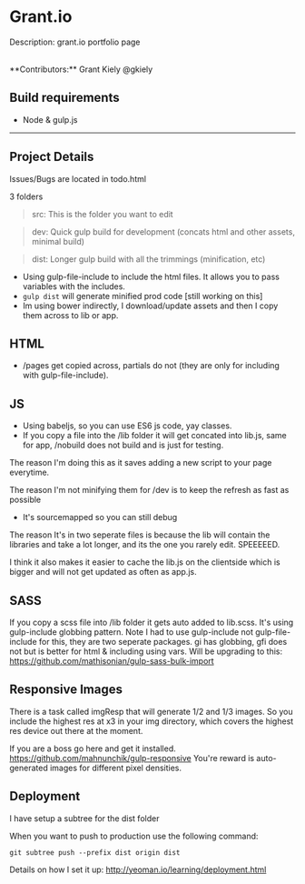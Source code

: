 Grant.io
=================
Description: grant.io portfolio page

<br>
**Contributors:**
Grant Kiely @gkiely

Build requirements
----

* Node & gulp.js

------------




Project Details
---
Issues/Bugs are located in todo.html


3 folders
>src: This is the folder you want to edit


>dev: Quick gulp build for development (concats html and other assets, minimal build)


>dist: Longer gulp build with all the trimmings (minification, etc)

* Using gulp-file-include to include the html files. It allows you to pass variables with the includes.
* `gulp dist` will generate minified prod code [still working on this]
* Im using bower indirectly, I download/update assets and then I copy them across to lib or app.

HTML
---
* /pages get copied across, partials do not (they are only for including with gulp-file-include).

JS
---
* Using babeljs, so you can use ES6 js code, yay classes.
* If you copy a file into the /lib folder it will get concated into lib.js, same for app, /nobuild does not build and is just for testing.

The reason I'm doing this as it saves adding a new script to your page everytime.

The reason I'm not minifying them for /dev is to keep the refresh as fast as possible
 - It's sourcemapped so you can still debug

The reason It's in two seperate files is because the lib will contain the libraries and take a lot longer, and its the one you rarely edit. SPEEEEED.

I think it also makes it easier to cache the lib.js on the clientside which is bigger and will not get updated as often as app.js.


SASS
---
If you copy a scss file into /lib folder it gets auto added to lib.scss. It's using gulp-include globbing pattern. Note I had to use gulp-include not gulp-file-include for this, they are two seperate packages. gi has globbing, gfi does not but is better for html & including using vars.
Will be upgrading to this: https://github.com/mathisonian/gulp-sass-bulk-import

Responsive Images
---
There is a task called imgResp that will generate 1/2 and 1/3 images.
So you include the highest res at x3 in your img directory, which covers the highest res device out there at the moment.

If you are a boss go here and get it installed. https://github.com/mahnunchik/gulp-responsive
You're reward is auto-generated images for different pixel densities.



Deployment
------
I have setup a subtree for the dist folder

When you want to push to production use the following command:

`git subtree push --prefix dist origin dist`

Details on how I set it up:
http://yeoman.io/learning/deployment.html